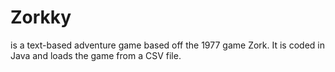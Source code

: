 # Zorkky
is a text-based adventure game based off the 1977 game Zork. It is coded in Java and loads the game from a CSV file.
